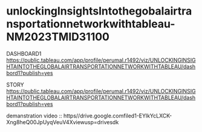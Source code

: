 # unlockinglnsightslntothegobalairtransportationnetworkwithtableau-NM2023TMID31100

DASHBOARD1
https://public.tableau.com/app/profile/perumal.r1492/viz/UNLOCKINGINSIGHTAINTOTHEGLOBALAIRTRANSPORTATIONNETWORKWITHTABLEAU/dashbord1?publish=yes

STORY
https://public.tableau.com/app/profile/perumal.r1492/viz/UNLOCKINGINSIGHTAINTOTHEGLOBALAIRTRANSPORTATIONNETWORKWITHTABLEAU/dashbord1?publish=yes


demanstration video ::   https//drive.google.comfiled1-EYlkYcLXCK-Xng8heQ00JpUyqVeuV4Xviewusp=drivesdk
